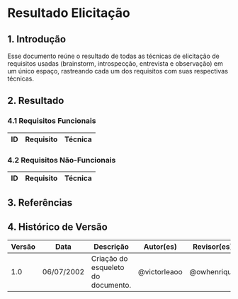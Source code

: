 # Resultado Elicitação

## 1. Introdução
Esse documento reúne o resultado de todas as técnicas de elicitação de requisitos usadas (brainstorm, introspecção, entrevista e observação) em um único espaço, rastreando cada um dos requisitos com suas respectivas técnicas.

## 2. Resultado
### 4.1 Requisitos Funcionais
| ID  | Requisito | Técnica |
| :-: | :-------- | :-----: |

### 4.2 Requisitos Não-Funcionais
| ID  | Requisito | Técnica |
| :-: | :-------- | :-----: |

## 3. Referências

## 4. Histórico de Versão
| Versão | Data | Descrição | Autor(es) | Revisor(es) |
| ------ | ---- | --------- | --------- | ----------- |
| 1.0    | 06/07/2002 | Criação do esqueleto do documento. | @victorleaoo | @owhenrique |